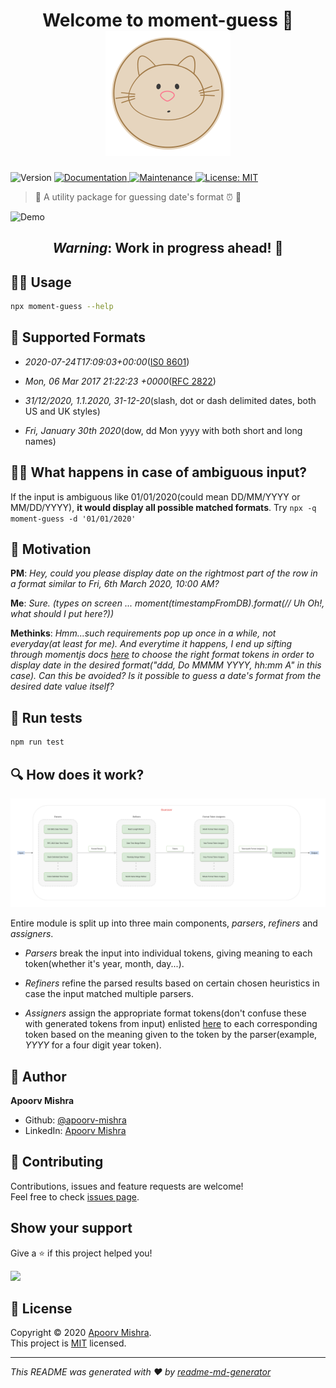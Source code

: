 <h1 align="center">Welcome to moment-guess 👋<br> <img src="./logo.png" /></h1>
<p>
  <img alt="Version" src="https://img.shields.io/badge/version-1.0.6-blue.svg?cacheSeconds=2592000" />
  <a href="https://github.com/apoorv-mishra/moment-guess#readme" target="_blank">
    <img alt="Documentation" src="https://img.shields.io/badge/documentation-yes-brightgreen.svg" />
  </a>
  <a href="https://github.com/apoorv-mishra/moment-guess/graphs/commit-activity" target="_blank">
    <img alt="Maintenance" src="https://img.shields.io/badge/Maintained%3F-yes-green.svg" />
  </a>
  <a href="https://github.com/apoorv-mishra/moment-guess/blob/master/LICENSE" target="_blank">
    <img alt="License: MIT" src="https://img.shields.io/github/license/apoorv-mishra/moment-guess" />
  </a>
</p>

> :tada: A utility package for guessing date's format :alarm_clock: :raised_hands:

<img alt="Demo" src="https://imgur.com/nso1TQ4.gif" />

<h2 align="center"><em>Warning</em>: Work in progress ahead! 🚧</h3>

## 👨‍💻 Usage
```sh
npx moment-guess --help
```
## 🙌 Supported Formats
- *2020-07-24T17:09:03+00:00*([IS0 8601](https://en.wikipedia.org/wiki/ISO_8601))

- *Mon, 06 Mar 2017 21:22:23 +0000*([RFC 2822](https://tools.ietf.org/html/rfc2822#section-3.3))

- *31/12/2020, 1.1.2020, 31-12-20*(slash, dot or dash delimited dates, both US and UK styles)

- *Fri, January 30th 2020*(dow, dd Mon yyyy with both short and long names)

## 🤷‍♀️ What happens in case of ambiguous input?
If the input is ambiguous like 01/01/2020(could mean DD/MM/YYYY or MM/DD/YYYY), **it would display all possible matched formats**. Try `npx -q moment-guess -d '01/01/2020'`

## :thinking: Motivation

**PM**: *Hey, could you please display date on the rightmost part of the row in a format similar to Fri, 6th March 2020, 10:00 AM?*

**Me**: *Sure. (types on screen ... moment(timestampFromDB).format(// Uh Oh!, what should I put here?))*

**Methinks**: *Hmm...such requirements pop up once in a while, not everyday(at least for me). And everytime it happens, I end up sifting through momentjs docs [here](https://momentjs.com/docs/#/displaying/) to choose the right format tokens in order to display date in the desired format("ddd, Do MMMM YYYY, hh:mm A" in this case). Can this be avoided? Is it possible to guess a date's format from the desired date value itself?*

## :hammer: Run tests

```sh
npm run test
```

## :mag: How does it work?
<img src="./design.png"/>

Entire module is split up into three main components, _parsers_, _refiners_ and _assigners_.

* _Parsers_ break the input into individual tokens, giving meaning to each token(whether it's year, month, day...).

* _Refiners_ refine the parsed results based on certain chosen heuristics in case the input matched multiple parsers.

* _Assigners_ assign the appropriate format tokens(don't confuse these with generated tokens from input) enlisted [here](https://momentjs.com/docs/#/displaying/) to each corresponding token based on the meaning given to the token by the parser(example, *YYYY* for a four digit year token).

## :man: Author

**Apoorv Mishra**

* Github: [@apoorv-mishra](https://github.com/apoorv-mishra)
* LinkedIn: [Apoorv Mishra](https://www.linkedin.com/in/apoorv-mishra-76a06249/)

## 🤝 Contributing

Contributions, issues and feature requests are welcome!<br />Feel free to check [issues page](https://github.com/apoorv-mishra/moment-guess/issues). 

## Show your support

Give a ⭐️ if this project helped you!

<a href="https://www.patreon.com/apoorvmishra">
  <img src="https://c5.patreon.com/external/logo/become_a_patron_button@2x.png" width="160">
</a>

## 📝 License

Copyright © 2020 [Apoorv Mishra](https://github.com/apoorv-mishra).<br />
This project is [MIT](https://github.com/apoorv-mishra/moment-guess/blob/master/LICENSE) licensed.

***
_This README was generated with ❤️ by [readme-md-generator](https://github.com/kefranabg/readme-md-generator)_
